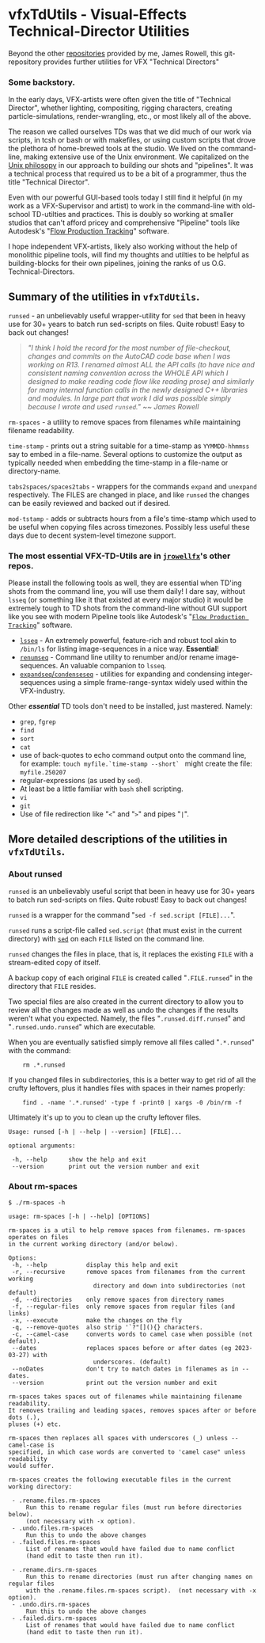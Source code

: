 # vfxTdUtils - Visual-Effects Technical-Director Utilities

Beyond the other [repositories](https://github.com/jrowellfx)
provided by me, James Rowell,
this git-repository provides
further
utilities for VFX "Technical Directors"

### Some backstory.

In the early days, VFX-artists were often given the title of
"Technical Director", whether lighting, compositing,
rigging characters, creating particle-simulations, render-wrangling, etc.,
or most likely all of the above.

The reason we called ourselves TDs was that we did much of
our work via scripts, in tcsh or bash or with makefiles,
or using custom scripts that drove the plethora of home-brewed tools at the studio.
We lived on the command-line, making extensive use of the Unix environment.
We capitalized on the
[Unix philosopy](https://en.wikipedia.org/wiki/Unix_philosophy)
in our approach to building our shots and "pipelines".
It was a technical process that required us to be a bit of a programmer,
thus the title "Technical Director".

Even with our powerful GUI-based tools today
I still find it helpful (in my work as a VFX-Supervisor and artist)
to work in the command-line with old-school TD-utilties and practices.
This is doubly so working at smaller studios that can't afford pricey
and comprehensive "Pipeline" tools like Autodesk's
"[Flow Production Tracking](https://www.autodesk.com/products/flow-production-tracking)"
software.

I hope independent VFX-artists, likely also working without the help of
monolithic pipeline tools,
will find my thoughts and utilties to be helpful as building-blocks
for their own pipelines, joining the ranks of us O.G. Technical-Directors.

## Summary of the utilities in `vfxTdUtils`.

`runsed` - an unbelievably useful wrapper-utility for `sed` that been in heavy
use for 30+ years to batch run sed-scripts on files. Quite robust! Easy to back out changes!

> _"I think I hold the record for the most number of file-checkout, changes and commits
on the AutoCAD code base when I was working on R13. I renamed almost ALL the API calls
(to have nice and consistent naming convention across the WHOLE API
which I designed to make reading code flow like reading prose)
and similarly for many internal function calls in the newly designed C++ libraries and modules.
In large part that work I did was possible simply because I wrote and used `runsed`." ~~ James Rowell_

`rm-spaces` - a utility to remove spaces from filenames while maintaining filename readability.

`time-stamp` - prints out a string suitable for a time-stamp as `YYMMDD-hhmmss` say to
embed in a file-name. Several options to customize the output as typically needed
when embedding the time-stamp in a file-name or directory-name.

`tabs2spaces/spaces2tabs` - wrappers for the commands `expand` and `unexpand`
    respectively.  The FILES are changed in place, and like `runsed` the changes
    can be easily reviewed and backed out if desired.

`mod-tstamp` - adds or subtracts hours from a file's time-stamp which used to be
    useful when copying files across timezones. Possibly less
    useful these days due to decent system-level timezone support.

### The most essential VFX-TD-Utils are in [`jrowellfx`](https://github.com/jrowellfx)'s other repos.

Please install the following tools as well, they are 
essential when TD'ing shots
from the command line, you will use them daily!
I dare say, without `lsseq` (or something like
it that existed at every major studio) it would be extremely tough to TD shots
from the command-line without GUI support like you see with modern Pipeline tools like
Autodesk's
"[`Flow Production Tracking`](https://www.autodesk.com/products/flow-production-tracking)"
software.

- [`lsseq`](https://github.com/jrowellfx/lsseq) - An extremely powerful, feature-rich and robust tool
akin to `/bin/ls` for listing image-sequences in a nice way. **Essential**!
- [`renumseq`](https://github.com/jrowellfx/renumSeq) - Command line utility to renumber
and/or rename image-sequences. An valuable companion to `lsseq`.
- [`expandseq`/`condenseseq`](https://github.com/jrowellfx/expandSeq) - utilities for
expanding and condensing integer-sequences using a simple frame-range-syntax
widely used within the VFX-industry.

Other ***essential*** TD tools don't need to be installed, just mastered. Namely:

- `grep`, `fgrep`
- `find`
- `sort`
- `cat`
- use of back-quotes to echo command output onto the command line,  
  for example: ``touch myfile.`time-stamp --short` `` might create the file: `myfile.250207`
- regular-expressions (as used by `sed`).
- At least be a little familiar with `bash` shell scripting.
- `vi`
- `git`
- Use of file redirection like "`<`" and "`>`" and pipes "`|`".

## More detailed descriptions of the utilities in `vfxTdUtils`.

### About runsed

`runsed` is an unbelievably useful script that been in heavy use for 30+ years
to batch run sed-scripts on files. Quite robust! Easy to back out changes!

`runsed` is a wrapper for the command "`sed -f sed.script [FILE]...`".

`runsed` runs a script-file called `sed.script` (that must exist in the current directory)
with [`sed`](https://man7.org/linux/man-pages/man1/sed.1p.html)
on each `FILE` listed on the command line.

  `runsed` changes the files in place,
that is, it replaces the existing `FILE` with a stream-edited copy of itself.

A backup copy of each original `FILE` is created called "`.FILE.runsed`" in the directory
that `FILE` resides.

Two special files are also created in the current directory to allow you
to review all the changes made as well as undo the changes if the results
weren't what you expected.  Namely, the files "`.runsed.diff.runsed`" and
"`.runsed.undo.runsed`" which are executable.

When you are eventually satisfied simply remove all files called "`.*.runsed`"
with the command:

```
    rm .*.runsed
```

If you changed files in subdirectories, this is a better way to get rid
of all the crufty leftovers, plus it handles files with spaces in
their names properly:

```
    find . -name '.*.runsed' -type f -print0 | xargs -0 /bin/rm -f
```

Ultimately it's up to you to clean up the crufty leftover files.

```
Usage: runsed [-h | --help | --version] [FILE]...

optional arguments:

 -h, --help      show the help and exit
 --version       print out the version number and exit
```


### About rm-spaces

```
$ ./rm-spaces -h

usage: rm-spaces [-h | --help] [OPTIONS]

rm-spaces is a util to help remove spaces from filenames. rm-spaces operates on files
in the current working directory (and/or below).

Options:
 -h, --help           display this help and exit
 -r, --recursive      remove spaces from filenames from the current working
                        directory and down into subdirectories (not default)
 -d, --directories    only remove spaces from directory names
 -f, --regular-files  only remove spaces from regular files (and links)
 -x, --execute        make the changes on the fly
 -q, --remove-quotes  also strip '`?"[](){} characters.
 -c, --camel-case     converts words to camel case when possible (not default).
 --dates              replaces spaces before or after dates (eg 2023-03-27) with
                        underscores. (default)
 --noDates            don't try to match dates in filenames as in --dates.
 --version            print out the version number and exit

rm-spaces takes spaces out of filenames while maintaining filename readability.
It removes trailing and leading spaces, removes spaces after or before dots (.),
pluses (+) etc.

rm-spaces then replaces all spaces with underscores (_) unless --camel-case is
specified, in which case words are converted to 'camel case" unless readability
would suffer.

rm-spaces creates the following executable files in the current working directory:

 - .rename.files.rm-spaces
     Run this to rename regular files (must run before directories below).
     (not necessary with -x option).
 - .undo.files.rm-spaces
     Run this to undo the above changes
 - .failed.files.rm-spaces
     List of renames that would have failed due to name conflict
     (hand edit to taste then run it).

 - .rename.dirs.rm-spaces
     Run this to rename directories (must run after changing names on regular files
     with the .rename.files.rm-spaces script).  (not necessary with -x option).
 - .undo.dirs.rm-spaces
     Run this to undo the above changes
 - .failed.dirs.rm-spaces
     List of renames that would have failed due to name conflict
     (hand edit to taste then run it).
```

